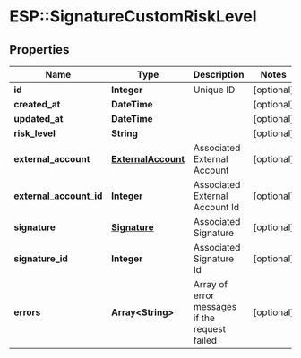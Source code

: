 # ESP::SignatureCustomRiskLevel

## Properties
Name | Type | Description | Notes
------------ | ------------- | ------------- | -------------
**id** | **Integer** | Unique ID | [optional] 
**created_at** | **DateTime** |  | [optional] 
**updated_at** | **DateTime** |  | [optional] 
**risk_level** | **String** |  | [optional] 
**external_account** | [**ExternalAccount**](ExternalAccount.md) | Associated External Account | [optional] 
**external_account_id** | **Integer** | Associated External Account Id | [optional] 
**signature** | [**Signature**](Signature.md) | Associated Signature | [optional] 
**signature_id** | **Integer** | Associated Signature Id | [optional] 
**errors** | **Array&lt;String&gt;** | Array of error messages if the request failed | [optional] 


